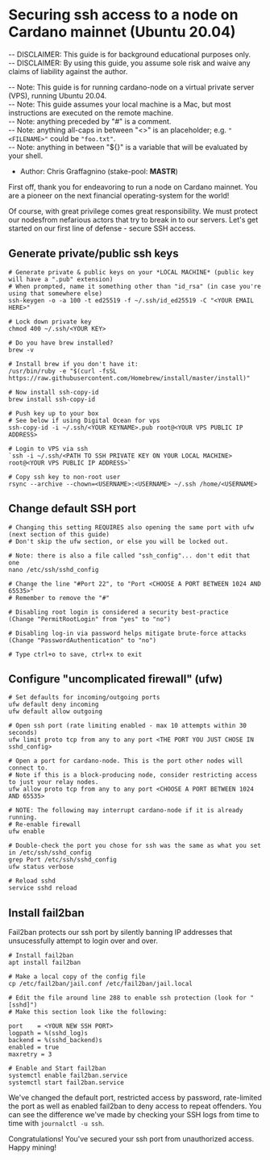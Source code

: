 # Securing ssh access to a node on Cardano mainnet (Ubuntu 20.04)

-- DISCLAIMER: This guide is for background educational purposes only.  
-- DISCLAIMER: By using this guide, you assume sole risk and waive any claims of liability against the author.  

-- Note: This guide is for running cardano-node  on a virtual private server (VPS), running Ubuntu 20.04.  
-- Note: This guide assumes your local machine is a Mac, but most instructions are executed on the remote machine.  
-- Note: anything preceded by "#" is a comment.  
-- Note: anything all-caps in between "<>" is an placeholder; e.g. `"<FILENAME>"` could be `"foo.txt"`.  
-- Note: anything in between "${}" is a variable that will be evaluated by your shell.  

* Author: Chris Graffagnino (stake-pool: __MASTR__)  

First off, thank you for endeavoring to run a node on Cardano mainnet. You are a pioneer on the next financial operating-system for the world!  

Of course, with great privilege comes great responsibility. We must protect our nodesfrom nefarious actors that try to break in to our servers. Let's get started on our first line of defense - secure SSH access.  

## Generate private/public ssh keys
```
# Generate private & public keys on your *LOCAL MACHINE* (public key will have a ".pub" extension)
# When prompted, name it something other than "id_rsa" (in case you're using that somewhere else)
ssh-keygen -o -a 100 -t ed25519 -f ~/.ssh/id_ed25519 -C "<YOUR EMAIL HERE>"

# Lock down private key
chmod 400 ~/.ssh/<YOUR KEY>

# Do you have brew installed?
brew -v

# Install brew if you don't have it:
/usr/bin/ruby -e "$(curl -fsSL https://raw.githubusercontent.com/Homebrew/install/master/install)"

# Now install ssh-copy-id
brew install ssh-copy-id

# Push key up to your box
# See below if using Digital Ocean for vps
ssh-copy-id -i ~/.ssh/<YOUR KEYNAME>.pub root@<YOUR VPS PUBLIC IP ADDRESS>

# Login to VPS via ssh
`ssh -i ~/.ssh/<PATH TO SSH PRIVATE KEY ON YOUR LOCAL MACHINE> root@<YOUR VPS PUBLIC IP ADDRESS>`

# Copy ssh key to non-root user
rsync --archive --chown=<USERNAME>:<USERNAME> ~/.ssh /home/<USERNAME>
```

## Change default SSH port
```
# Changing this setting REQUIRES also opening the same port with ufw (next section of this guide)
# Don't skip the ufw section, or else you will be locked out.

# Note: there is also a file called "ssh_config"... don't edit that one
nano /etc/ssh/sshd_config

# Change the line "#Port 22", to "Port <CHOOSE A PORT BETWEEN 1024 AND 65535>"
# Remember to remove the "#"

# Disabling root login is considered a security best-practice
(Change "PermitRootLogin" from "yes" to "no")

# Disabling log-in via password helps mitigate brute-force attacks
(Change "PasswordAuthentication" to "no")

# Type ctrl+o to save, ctrl+x to exit
```

## Configure "uncomplicated firewall" (ufw)
```
# Set defaults for incoming/outgoing ports
ufw default deny incoming
ufw default allow outgoing

# Open ssh port (rate limiting enabled - max 10 attempts within 30 seconds)
ufw limit proto tcp from any to any port <THE PORT YOU JUST CHOSE IN sshd_config>

# Open a port for cardano-node. This is the port other nodes will connect to.  
# Note if this is a block-producing node, consider restricting access to just your relay nodes.
ufw allow proto tcp from any to any port <CHOOSE A PORT BETWEEN 1024 AND 65535>

# NOTE: The following may interrupt cardano-node if it is already running.
# Re-enable firewall
ufw enable

# Double-check the port you chose for ssh was the same as what you set in /etc/ssh/sshd_config
grep Port /etc/ssh/sshd_config			
ufw status verbose

# Reload sshd
service sshd reload
```

## Install fail2ban
Fail2ban protects our ssh port by silently banning IP addresses that unsucessfully attempt to login over and over.
```
# Install fail2ban
apt install fail2ban

# Make a local copy of the config file
cp /etc/fail2ban/jail.conf /etc/fail2ban/jail.local

# Edit the file around line 288 to enable ssh protection (look for "[sshd]")
# Make this section look like the following:

port    = <YOUR NEW SSH PORT>
logpath = %(sshd_log)s
backend = %(sshd_backend)s
enabled = true
maxretry = 3

# Enable and Start fail2ban
systemctl enable fail2ban.service
systemctl start fail2ban.service
```

We've changed the default port, restricted access by password, rate-limited the port as well as enabled fail2ban to deny access to repeat offenders. You can see the difference we've made by checking your SSH logs from time to time with `journalctl -u ssh`.  

Congratulations! You've secured your ssh port from unauthorized access. Happy mining!





